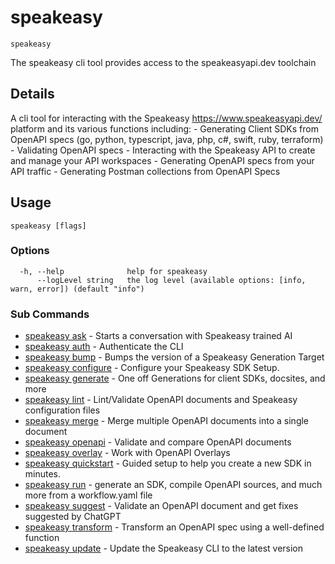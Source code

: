 # speakeasy  
`speakeasy`  


The speakeasy cli tool provides access to the speakeasyapi.dev toolchain  

## Details

 A cli tool for interacting with the Speakeasy https://www.speakeasyapi.dev/ platform and its various functions including:
	- Generating Client SDKs from OpenAPI specs (go, python, typescript, java, php, c#, swift, ruby, terraform)
	- Validating OpenAPI specs
	- Interacting with the Speakeasy API to create and manage your API workspaces
	- Generating OpenAPI specs from your API traffic
	- Generating Postman collections from OpenAPI Specs


## Usage

```
speakeasy [flags]
```

### Options

```
  -h, --help              help for speakeasy
      --logLevel string   the log level (available options: [info, warn, error]) (default "info")
```

### Sub Commands

* [speakeasy ask](ask.md)	 - Starts a conversation with Speakeasy trained AI
* [speakeasy auth](auth/README.md)	 - Authenticate the CLI
* [speakeasy bump](bump.md)	 - Bumps the version of a Speakeasy Generation Target
* [speakeasy configure](configure/README.md)	 - Configure your Speakeasy SDK Setup.
* [speakeasy generate](generate/README.md)	 - One off Generations for client SDKs, docsites, and more
* [speakeasy lint](lint/README.md)	 - Lint/Validate OpenAPI documents and Speakeasy configuration files
* [speakeasy merge](merge.md)	 - Merge multiple OpenAPI documents into a single document
* [speakeasy openapi](openapi/README.md)	 - Validate and compare OpenAPI documents
* [speakeasy overlay](overlay/README.md)	 - Work with OpenAPI Overlays
* [speakeasy quickstart](quickstart.md)	 - Guided setup to help you create a new SDK in minutes.
* [speakeasy run](run.md)	 - generate an SDK, compile OpenAPI sources, and much more from a workflow.yaml file
* [speakeasy suggest](suggest.md)	 - Validate an OpenAPI document and get fixes suggested by ChatGPT
* [speakeasy transform](transform/README.md)	 - Transform an OpenAPI spec using a well-defined function
* [speakeasy update](update.md)	 - Update the Speakeasy CLI to the latest version

